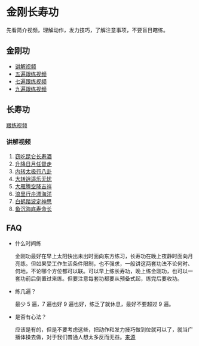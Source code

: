 # 金刚长寿功

先看简介视频，理解动作，发力技巧，了解注意事项，不要盲目瞎练。

## 金刚功

- [讲解视频](https://www.bilibili.com/video/BV1EW4y127nz)
- [五遍跟练视频](https://www.bilibili.com/video/BV1DW4y1a71i)
- [七遍跟练视频](https://www.bilibili.com/video/BV1uP411L7Sw)
- [九遍跟练视频](https://www.bilibili.com/video/BV1jt4y1t7h4)

## 长寿功

[跟练视频](https://www.bilibili.com/video/BV1ev4y1M73L)

### 讲解视频

1. [窃吃昆仑长寿酒](https://www.bilibili.com/video/BV1154y1C7gH)
2. [升降日月任督走](https://www.bilibili.com/video/BV1154y1C7gH?p=2)
3. [内转太极行八卦](https://www.bilibili.com/video/BV1154y1C7gH?p=3)
4. [大转逍遥乐无忧](https://www.bilibili.com/video/BV1154y1C7gH?p=4)
5. [大雁腾空降吉祥](https://www.bilibili.com/video/BV1154y1C7gH?p=5)
6. [浪里行舟漂海洋](https://www.bilibili.com/video/BV1154y1C7gH?p=6)
7. [白鹤踏波定神思](https://www.bilibili.com/video/BV1154y1C7gH?p=7)
8. [鱼沉海底寿命长](https://www.bilibili.com/video/BV1154y1C7gH?p=8)

## FAQ

- 什么时间练
  
  金刚功最好在早上太阳快出未出时面向东方练习，长寿功在晚上夜静时面向月亮练。但如果受工作生活条件限制，也不强求，一般讲这两套功法不论何时、何地，不论哪个方位都可以联。可以早上练长寿功，晚上练金刚功，也可以一套功前后倒置过来练。但要注意每套功都要从预备式起，练完后要收功。
- 练几遍？

  最少 5 遍，7 遍也好 9 遍也好，练乏了就休息，最好不要超过 9 遍。
- 是否有心法？
  
  应该是有的，但是不要考虑这些，把动作和发力技巧做到位就可以了，就当广播体操去做，对于我们普通人想太多反而无益。[来源](https://www.bilibili.com/video/BV1Q3411K7pM)
